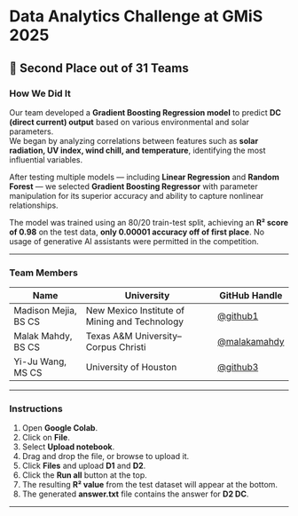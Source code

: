 # Data Analytics Challenge at GMiS 2025 

## 🥈 Second Place out of 31 Teams

### How We Did It

Our team developed a **Gradient Boosting Regression model** to predict **DC (direct current) output** based on various environmental and solar parameters.  
We began by analyzing correlations between features such as **solar radiation, UV index, wind chill, and temperature**, identifying the most influential variables.  

After testing multiple models — including **Linear Regression** and **Random Forest** — we selected **Gradient Boosting Regressor** with parameter manipulation for its superior accuracy and ability to capture nonlinear relationships.  

The model was trained using an 80/20 train-test split, achieving an **R² score of 0.98** on the test data, **only 0.00001 accuracy off of first place**. No usage of generative AI assistants were permitted in the competition.

---

### Team Members

| Name | University | GitHub Handle |
|------|-------------|----------------|
| Madison Mejia, BS CS | New Mexico Institute of Mining and Technology | [@github1](https://github.com/github1) |
| Malak Mahdy, BS CS | Texas A&M University–Corpus Christi | [@malakamahdy](https://github.com/malakamahdy) |
| Yi-Ju Wang, MS CS | University of Houston | [@github3](https://github.com/github3) |

---

### Instructions

1. Open **Google Colab**.  
2. Click on **File**.  
3. Select **Upload notebook**.  
4. Drag and drop the file, or browse to upload it.  
5. Click **Files** and upload **D1** and **D2**.  
6. Click the **Run all** button at the top.  
7. The resulting **R² value** from the test dataset will appear at the bottom.  
8. The generated **answer.txt** file contains the answer for **D2 DC**.  

---
